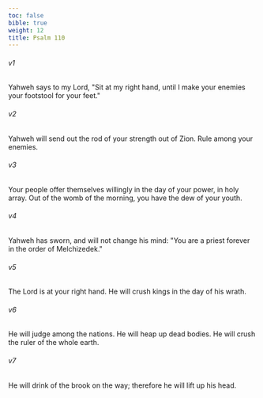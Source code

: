 ```yaml
---
toc: false
bible: true
weight: 12
title: Psalm 110
---
```




###### v1 
Yahweh says to my Lord, "Sit at my right hand, until I make your enemies your footstool for your feet." 

###### v2 
Yahweh will send out the rod of your strength out of Zion. Rule among your enemies. 

###### v3 
Your people offer themselves willingly in the day of your power, in holy array. Out of the womb of the morning, you have the dew of your youth. 

###### v4 
Yahweh has sworn, and will not change his mind: "You are a priest forever in the order of Melchizedek." 

###### v5 
The Lord is at your right hand. He will crush kings in the day of his wrath. 

###### v6 
He will judge among the nations. He will heap up dead bodies. He will crush the ruler of the whole earth. 

###### v7 
He will drink of the brook on the way; therefore he will lift up his head.
